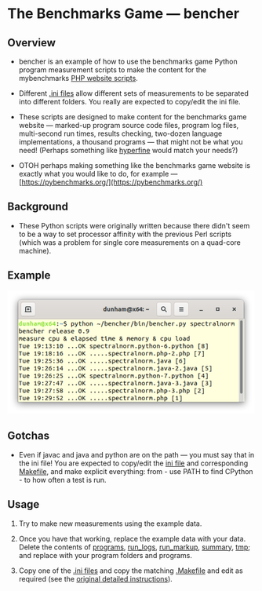 The Benchmarks Game — bencher
=============================

Overview
--------
* bencher is an example of how to use the benchmarks game Python program measurement scripts to make the content for the mybenchmarks [PHP website scripts](../mybenchmarks).

* Different [.ini files](makefiles) allow different sets of measurements to be separated into different folders.
  You really are expected to copy/edit the ini file.

* These scripts are designed to make content for the benchmarks game website — marked-up program source code files, program log files, multi-second run times, results checking, two-dozen language implementations, a thousand programs — that might not be what you need! (Perhaps something like [hyperfine](https://github.com/sharkdp/hyperfine) would match your needs?)

* OTOH perhaps making something like the benchmarks game website is exactly what you would like to do, for example — [https://pybenchmarks.org/](https://pybenchmarks.org/)
   
Background
----------

* These Python scripts were originally written because there didn't seem to be a way to set processor affinity with the previous Perl scripts (which was a problem for single core measurements on a quad-core machine).

Example
-------
![](/bencher/screenshot.png)


Gotchas
-------

* Even if javac and java and python are on the path — you must say that in the ini file! 
  You are expected to copy/edit the [ini file](makefiles/my.linux.ini) and corresponding [Makefile](makefiles/my.linux.Makefile), and make explicit everything: from - use PATH to find CPython - to how often a test is run.


Usage
-----

1. Try to make new measurements using the example data. 

1. Once you have that working, replace the example data with your data. Delete the contents of [programs](programs), [run_logs](run_logs), [run_markup](run_markup), [summary](summary), [tmp](tmp); and replace with your program folders and programs.

1. Copy one of the [.ini files](makefiles/my.linux.ini) and copy the matching [.Makefile](makefiles/my.linux.Makefile) and edit as required (see the [original detailed instructions](README)).





